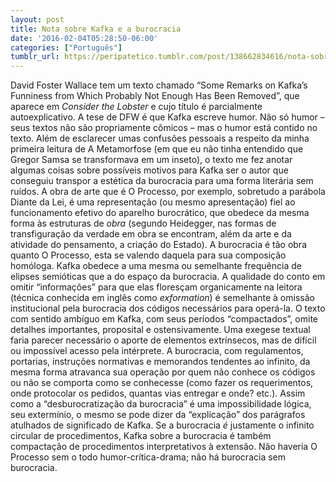 ```yaml
---
layout: post
title: Nota sobre Kafka e a burocracia
date: '2016-02-04T05:28:50-06:00'
categories: ["Português"]
tumblr_url: https://peripatetico.tumblr.com/post/138662834616/nota-sobre-kafka-e-a-burocracia
---
```

David Foster Wallace tem um texto chamado “Some Remarks on Kafka’s Funniness from Which Probably Not Enough Has Been Removed”, que aparece em _Consider the Lobster_ e cujo título é parcialmente autoexplicativo. A tese de DFW é que Kafka escreve humor. Não só humor – seus textos não são propriamente cômicos – mas o humor está contido no texto. Além de esclarecer umas confusões pessoais a respeito da minha primeira leitura de A Metamorfose (em que eu não tinha entendido que Gregor Samsa se transformava em um inseto), o texto me fez anotar algumas coisas sobre possíveis motivos para Kafka ser o autor que conseguiu transpor a estética da burocracia para uma forma literária sem ruídos. A obra de arte que é O Processo, por exemplo, sobretudo a parábola Diante da Lei, é uma representação (ou mesmo apresentação) fiel ao funcionamento efetivo do aparelho burocrático, que obedece da mesma forma às estruturas de _obra_ (segundo Heidegger, nas formas de transfiguração da verdade em obra se encontram, além da arte e da atividade do pensamento, a criação do Estado). A burocracia é tão obra quanto O Processo, esta se valendo daquela para sua composição homóloga. Kafka obedece a uma mesma ou semelhante frequência de elipses semióticas que a do espaço da burocracia. A qualidade do conto em omitir “informações” para que elas floresçam organicamente na leitora (técnica conhecida em inglês como _exformation_) é semelhante à omissão institucional pela burocracia dos códigos necessários para operá-la. O texto com sentido ambíguo em Kafka, com seus períodos “compactados”, omite detalhes importantes, proposital e ostensivamente. Uma exegese textual faria parecer necessário o aporte de elementos extrínsecos, mas de difícil ou impossível acesso pela intérprete. A burocracia, com regulamentos, portarias, instruções normativas e memorandos tendentes ao infinito, da mesma forma atravanca sua operação por quem não conhece os códigos ou não se comporta como se conhecesse (como fazer os requerimentos, onde protocolar os pedidos, quantas vias entregar e onde? etc.). Assim como a “desburocratização da burocracia” é uma impossibilidade lógica, seu extermínio, o mesmo se pode dizer da “explicação” dos parágrafos atulhados de significado de Kafka. Se a burocracia _é_ justamente o infinito circular de procedimentos, Kafka sobre a burocracia é também compactação de procedimentos interpretativos à extensão. Não haveria O Processo sem o todo humor-crítica-drama; não há burocracia sem burocracia.

